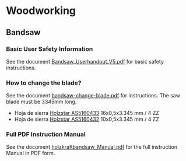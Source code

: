 # Woodworking

## Bandsaw

### Basic User Safety Information
See the document [Bandsaw_Userhandout_V5.pdf](../manuals/Bandsaw_Userhandout_V5.pdf) for basic safety instructions.

### How to change the blade?
See the document [bandsaw-change-blade.pdf](../manuals/bandsaw-change-blade.pdf) for instructions.
The saw blade must be 3345mm long.

- Hoja de sierra [Holzstar AS5160433](https://www.dismak.com/epages/62027821.sf/es_ES/?ObjectPath=/Shops/62027821/Products/AS5160433) 16x0,5x3.345 mm / 4 ZZ
- Hoja de sierra [Holzstar AS5160432](https://www.dismak.com/epages/62027821.sf/es_ES/?ObjectPath=/Shops/62027821/Products/AS5160432) 10x0,5x3.345 mm / 4 ZZ
 
### Full PDF Instruction Manual
See the document [holzkraftbandsaw_Manual.pdf](../manuals/holzkraftbandsaw_Manual.pdf) for the full instruction Manual in PDF form.
